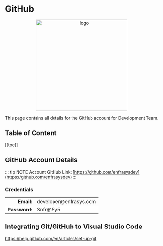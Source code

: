 # GitHub

<p align="center">
  <img width="300" src="/images/undraw_collecting.svg" alt="logo">
</p>

This page contains all details for the GitHub account for Development Team.

<h2>Table of Content</h2>

[[toc]]

## GitHub Account Details

::: tip NOTE
Account GitHub Link: [https://github.com/enfrasysdev](https://github.com/enfrasysdev)
:::

### Credentials

<table>
    <tbody>
        <tr>
            <td style="text-align: right;"><strong>Email:</strong></td>
            <td style="text-align: left;">developer@enfrasys.com</td>
        </tr>
        <tr style="background-color:#fff !important">
            <td style="text-align: right;"><strong>Password:</strong></td>
            <td style="text-align: left;">3nfr@5y5</td>
        </tr>
    </tbody>
</table>

## Integrating Git/GitHub to Visual Studio Code

https://help.github.com/en/articles/set-up-git
